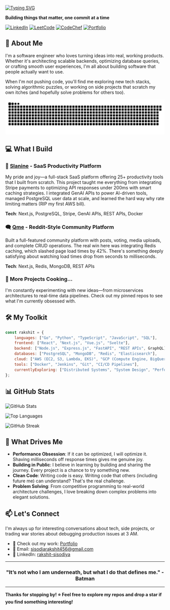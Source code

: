 
<p align="center">
  
  [![Typing SVG](https://readme-typing-svg.demolab.com?font=Fira+Code&weight=600&size=24&pause=1000&color=F75C7E&center=true&vCenter=true&random=false&width=500&lines=Hey+there%2C+I'm+Rakshit+👋;Engineer+%7C+Creator+%7C+Dreamer)](https://git.io/typing-svg)

</p>


**Building things that matter, one commit at a time**

[![LinkedIn](https://img.shields.io/badge/LinkedIn-0077B5?style=for-the-badge&logo=linkedin&logoColor=white)](https://www.linkedin.com/in/rakshit-sisodiya/)
[![LeetCode](https://img.shields.io/badge/LeetCode-FFA116?style=for-the-badge&logo=leetcode&logoColor=black)](https://leetcode.com/sisodiarakshit456/)
[![CodeChef](https://img.shields.io/badge/CodeChef-5B4638?style=for-the-badge&logo=codechef&logoColor=white)](https://www.codechef.com/users/rakshit1110)
[![Portfolio](https://img.shields.io/badge/Portfolio-000000?style=for-the-badge&logo=aboutdotme&logoColor=white)](https://rakshit-portfolio-one.vercel.app/)

## 🚀 About Me

I'm a software engineer who loves turning ideas into real, working products. Whether it's architecting scalable backends, optimizing database queries, or crafting smooth user experiences, I'm all about building software that people actually want to use.

When I'm not pushing code, you'll find me exploring new tech stacks, solving algorithmic puzzles, or working on side projects that scratch my own itches (and hopefully solve problems for others too).

![Snake animation](https://github.com/Rakshit-gen/Rakshit-gen/blob/output/snake.svg)

## 💻 What I Build

### 🎯 [Slanine](https://www.slanine.online/) - SaaS Productivity Platform
My pride and joy—a full-stack SaaS platform offering 25+ productivity tools that I built from scratch. This project taught me everything from integrating Stripe payments to optimizing API responses under 200ms with smart caching strategies. I integrated GenAI APIs to power AI-driven tools, managed PostgreSQL user data at scale, and learned the hard way why rate limiting matters (RIP my first AWS bill).

**Tech**: Next.js, PostgreSQL, Stripe, GenAI APIs, REST APIs, Docker

### 🗨️ [Qme](https://flyuphigh.vercel.app/) - Reddit-Style Community Platform
Built a full-featured community platform with posts, voting, media uploads, and complete CRUD operations. The real win here was integrating Redis caching, which slashed page load times by 42%. There's something deeply satisfying about watching load times drop from seconds to milliseconds.

**Tech**: Next.js, Redis, MongoDB, REST APIs

### 🔧 More Projects Cooking...
I'm constantly experimenting with new ideas—from microservices architectures to real-time data pipelines. Check out my pinned repos to see what I'm currently obsessed with.

## 🛠️ My Toolkit

```javascript
const rakshit = {
    languages: ["Go", "Python", "TypeScript", "JavaScript", "SQL"],
    frontend: ["React", "Next.js", "Vue.js", "Svelte"],
    backend: ["Node.js", "Express.js", "FastAPI", "REST APIs", GraphQL],
    databases: ["PostgreSQL", "MongoDB", "Redis", "Elasticsearch"],
    cloud: ["AWS (EC2, S3, Lambda, EKS)", "GCP (Compute Engine, BigQuery)"],
    tools: ["Docker", "Jenkins", "Git", "CI/CD Pipelines"],
    currentlyExploring: ["Distributed Systems", "System Design", "Performance Optimization"]
};
```

## 📊 GitHub Stats

![GitHub Stats](https://github-readme-stats.vercel.app/api?username=Rakshit-gen&show_icons=true&theme=radical&hide_border=true&count_private=true)

![Top Languages](https://github-readme-stats.vercel.app/api/top-langs/?username=Rakshit-gen&layout=compact&theme=radical&hide_border=true)

![GitHub Streak](https://github-readme-streak-stats.herokuapp.com/?user=Rakshit-gen&theme=radical&hide_border=true)

## 🎯 What Drives Me

- **Performance Obsession**: If it can be optimized, I will optimize it. Shaving milliseconds off response times gives me genuine joy.
- **Building in Public**: I believe in learning by building and sharing the journey. Every project is a chance to try something new.
- **Clean Code**: Writing code is easy. Writing code that others (including future me) can understand? That's the real challenge.
- **Problem Solving**: From competitive programming to real-world architecture challenges, I love breaking down complex problems into elegant solutions.


## 📫 Let's Connect

I'm always up for interesting conversations about tech, side projects, or trading war stories about debugging production issues at 3 AM.

- 💼 Check out my work: [Portfolio](https://www.rakshitsisodiya.xyz/)
- 📧 Email: sisodiarakshit456@gmail.com
- 🔗 LinkedIn: [rakshit-sisodiya](https://www.linkedin.com/in/rakshit-sisodiya/)

---


<h3 align="center"> "It’s not who I am underneath, but what I do that defines me." - Batman </h3>

---


**Thanks for stopping by! ⭐️ Feel free to explore my repos and drop a star if you find something interesting!**
